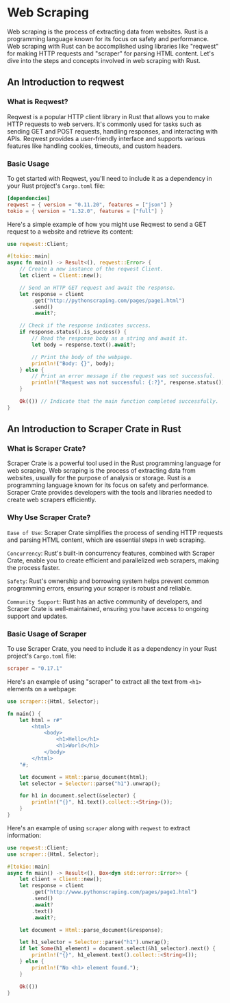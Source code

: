 # Web Scraping

Web scraping is the process of extracting data from websites. Rust is a programming language known for its focus on safety and performance. Web scraping with Rust can be accomplished using libraries like "reqwest" for making HTTP requests and "scraper" for parsing HTML content. Let's dive into the steps and concepts involved in web scraping with Rust.

## An Introduction to reqwest

### What is Reqwest?

Reqwest is a popular HTTP client library in Rust that allows you to make HTTP requests to web servers. It's commonly used for tasks such as sending GET and POST requests, handling responses, and interacting with APIs. Reqwest provides a user-friendly interface and supports various features like handling cookies, timeouts, and custom headers.

### Basic Usage

To get started with Reqwest, you'll need to include it as a dependency in your Rust project's `Cargo.toml` file:

```toml
[dependencies]
reqwest = { version = "0.11.20", features = ["json"] }
tokio = { version = "1.32.0", features = ["full"] }
```

Here's a simple example of how you might use Reqwest to send a GET request to a website and retrieve its content:

```rs
use reqwest::Client;

#[tokio::main]
async fn main() -> Result<(), reqwest::Error> {
    // Create a new instance of the reqwest Client.
    let client = Client::new();

    // Send an HTTP GET request and await the response.
    let response = client
        .get("http://pythonscraping.com/pages/page1.html")
        .send()
        .await?;

    // Check if the response indicates success.
    if response.status().is_success() {
        // Read the response body as a string and await it.
        let body = response.text().await?;

        // Print the body of the webpage.
        println!("Body: {}", body);
    } else {
        // Print an error message if the request was not successful.
        println!("Request was not successful: {:?}", response.status());
    }

    Ok(()) // Indicate that the main function completed successfully.
}
```

## An Introduction to Scraper Crate in Rust

### What is Scraper Crate?

Scraper Crate is a powerful tool used in the Rust programming language for web scraping. Web scraping is the process of extracting data from websites, usually for the purpose of analysis or storage. Rust is a programming language known for its focus on safety and performance. Scraper Crate provides developers with the tools and libraries needed to create web scrapers efficiently.

### Why Use Scraper Crate?

`Ease of Use`: Scraper Crate simplifies the process of sending HTTP requests and parsing HTML content, which are essential steps in web scraping.

`Concurrency`: Rust's built-in concurrency features, combined with Scraper Crate, enable you to create efficient and parallelized web scrapers, making the process faster.

`Safety`: Rust's ownership and borrowing system helps prevent common programming errors, ensuring your scraper is robust and reliable.

`Community Support`: Rust has an active community of developers, and Scraper Crate is well-maintained, ensuring you have access to ongoing support and updates.

### Basic Usage of Scraper

To use Scraper Crate, you need to include it as a dependency in your Rust project's `Cargo.toml` file:

```toml
scraper = "0.17.1"
```

Here's an example of using "scraper" to extract all the text from `<h1>` elements on a webpage:

```rs
use scraper::{Html, Selector};

fn main() {
    let html = r#"
        <html>
            <body>
                <h1>Hello</h1>
                <h1>World</h1>
            </body>
        </html>
    "#;

    let document = Html::parse_document(html);
    let selector = Selector::parse("h1").unwrap();

    for h1 in document.select(&selector) {
        println!("{}", h1.text().collect::<String>());
    }
}
```

Here's an example of using `scraper` along with `reqwest` to extract information:

```rs
use reqwest::Client;
use scraper::{Html, Selector};

#[tokio::main]
async fn main() -> Result<(), Box<dyn std::error::Error>> {
    let client = Client::new();
    let response = client
        .get("http://www.pythonscraping.com/pages/page1.html")
        .send()
        .await?
        .text()
        .await?;

    let document = Html::parse_document(&response);

    let h1_selector = Selector::parse("h1").unwrap();
    if let Some(h1_element) = document.select(&h1_selector).next() {
        println!("{}", h1_element.text().collect::<String>());
    } else {
        println!("No <h1> element found.");
    }

    Ok(())
}
```
